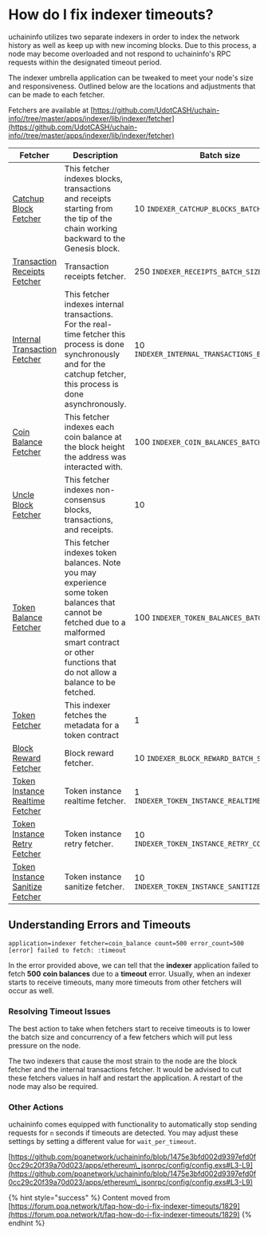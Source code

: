 # How do I fix indexer timeouts?

uchaininfo utilizes two separate indexers in order to index the network history as well as keep up with new incoming blocks. Due to this process, a node may become overloaded and not respond to uchaininfo's RPC requests within the designated timeout period.

The indexer umbrella application can be tweaked to meet your node's size and responsiveness. Outlined below are the locations and adjustments that can be made to each fetcher.

Fetchers are available at [https://github.com/UdotCASH/uchain-info//tree/master/apps/indexer/lib/indexer/fetcher](https://github.com/UdotCASH/uchain-info//tree/master/apps/indexer/lib/indexer/fetcher)

| Fetcher                                                                                                                                                                              | Description                                                                                                                                                                                             | Batch size                   | Concurrency |
| ------------------------------------------------------------------------------------------------------------------------------------------------------------------------------------ | ------------------------------------------------------------------------------------------------------------------------------------------------------------------------------------------------------- | -------------------------------- | -- |
| [Catchup Block Fetcher](https://github.com/UdotCASH/uchain-info//blob/1475e3bfd002d9397efd0f0cc29c20f39a70d023/apps/indexer/lib/indexer/block/catchup/fetcher.ex#L24)                | This fetcher indexes blocks, transactions and receipts starting from the tip of the chain working backward to the Genesis block.                                                                        | 10 `INDEXER_CATCHUP_BLOCKS_BATCH_SIZE`  | 10 `INDEXER_CATCHUP_BLOCKS_CONCURRENCY` |
| [Transaction Receipts Fetcher](https://github.com/UdotCASH/uchain-info//blob/4b272cf61dc14da76416be63f1f1df044b03a4b9/apps/indexer/lib/indexer/block/fetcher.ex#L85-L86)                | Transaction receipts fetcher.                                                                        | 250 `INDEXER_RECEIPTS_BATCH_SIZE`  | 10 `INDEXER_RECEIPTS_CONCURRENCY` |
| [Internal Transaction Fetcher](https://github.com/UdotCASH/uchain-info//blob/1475e3bfd002d9397efd0f0cc29c20f39a70d023/apps/indexer/lib/indexer/internal\_transaction/fetcher.ex#L20) | This fetcher indexes internal transactions. For the real-time fetcher this process is done synchronously and for the catchup fetcher, this process is done asynchronously.                              | 10 `INDEXER_INTERNAL_TRANSACTIONS_BATCH_SIZE`   | 4 `INDEXER_INTERNAL_TRANSACTIONS_CONCURRENCY` |
| [Coin Balance Fetcher](https://github.com/UdotCASH/uchain-info//blob/1475e3bfd002d9397efd0f0cc29c20f39a70d023/apps/indexer/lib/indexer/coin\_balance/fetcher.ex#L22)                 | This fetcher indexes each coin balance at the block height the address was interacted with.                                                                                                             | 100 `INDEXER_COIN_BALANCES_BATCH_SIZE`  | 4 `INDEXER_COIN_BALANCES_CONCURRENCY` |
| [Uncle Block Fetcher](https://github.com/UdotCASH/uchain-info//blob/1475e3bfd002d9397efd0f0cc29c20f39a70d023/apps/indexer/lib/indexer/block/uncle/fetcher.ex#L22)                    | This fetcher indexes non-consensus blocks, transactions, and receipts.                                                                                                                                  | 10  | 10 |
| [Token Balance Fetcher](https://github.com/UdotCASH/uchain-info//blob/1475e3bfd002d9397efd0f0cc29c20f39a70d023/apps/indexer/lib/indexer/token\_balance/fetcher.ex#L29)               | This fetcher indexes token balances. Note you may experience some token balances that cannot be fetched due to a malformed smart contract or other functions that do not allow a balance to be fetched. | 100 `INDEXER_TOKEN_BALANCES_BATCH_SIZE` | 10 `INDEXER_TOKEN_BALANCES_CONCURRENCY` |
| [Token Fetcher](https://github.com/UdotCASH/uchain-info//blob/1475e3bfd002d9397efd0f0cc29c20f39a70d023/apps/indexer/lib/indexer/token/fetcher.ex#L18)                                | This indexer fetches the metadata for a token contract                                                                                                                                                  | 1  | 10 |
| [Block Reward Fetcher](https://github.com/UdotCASH/uchain-info//blob/4b272cf61dc14da76416be63f1f1df044b03a4b9/apps/indexer/lib/indexer/fetcher/block_reward.ex#L28-L29)                | Block reward fetcher.                                                                        | 10 `INDEXER_BLOCK_REWARD_BATCH_SIZE`  | 10 `INDEXER_BLOCK_REWARD_CONCURRENCY` |
| [Token Instance Realtime Fetcher](https://github.com/UdotCASH/uchain-info//blob/4b272cf61dc14da76416be63f1f1df044b03a4b9/apps/indexer/lib/indexer/fetcher/token_instance/realtime.ex#L16-L17)                | Token instance realtime fetcher.                                                                        | 1 `INDEXER_TOKEN_INSTANCE_REALTIME_BATCH_SIZE`  | 10 `INDEXER_TOKEN_INSTANCE_REALTIME_CONCURRENCY` |
| [Token Instance Retry Fetcher](https://github.com/UdotCASH/uchain-info//blob/4b272cf61dc14da76416be63f1f1df044b03a4b9/apps/indexer/lib/indexer/fetcher/token_instance/retry.ex#L16-L17)                | Token instance retry fetcher.                                                                        | 10 `INDEXER_TOKEN_INSTANCE_RETRY_CONCURRENCY`  | 10 `INDEXER_TOKEN_INSTANCE_RETRY_BATCH_SIZE` |
| [Token Instance Sanitize Fetcher](https://github.com/UdotCASH/uchain-info//blob/4b272cf61dc14da76416be63f1f1df044b03a4b9/apps/indexer/lib/indexer/fetcher/token_instance/sanitize.ex#L16-L17)                | Token instance sanitize fetcher.                                                                        | 10 `INDEXER_TOKEN_INSTANCE_SANITIZE_BATCH_SIZE`  | 10 `INDEXER_TOKEN_INSTANCE_SANITIZE_CONCURRENCY` |

## Understanding Errors and Timeouts

`application=indexer fetcher=coin_balance count=500 error_count=500 [error] failed to fetch: :timeout`

In the error provided above, we can tell that the **indexer** application failed to fetch **500** **coin balances** due to a **timeout** error. Usually, when an indexer starts to receive timeouts, many more timeouts from other fetchers will occur as well.

### Resolving Timeout Issues

The best action to take when fetchers start to receive timeouts is to lower the batch size and concurrency of a few fetchers which will put less pressure on the node.

The two indexers that cause the most strain to the node are the block fetcher and the internal transactions fetcher. It would be advised to cut these fetchers values in half and restart the application. A restart of the node may also be required.

### Other  Actions

uchaininfo comes equipped with functionality to automatically stop sending requests for `n` seconds if timeouts are detected. You may adjust these settings by setting a different value for `wait_per_timeout`.

[https://github.com/poanetwork/uchaininfo/blob/1475e3bfd002d9397efd0f0cc29c20f39a70d023/apps/ethereum\_jsonrpc/config/config.exs#L3-L9](https://github.com/poanetwork/uchaininfo/blob/1475e3bfd002d9397efd0f0cc29c20f39a70d023/apps/ethereum\_jsonrpc/config/config.exs#L3-L9)

{% hint style="success" %}
Content moved from [https://forum.poa.network/t/faq-how-do-i-fix-indexer-timeouts/1829](https://forum.poa.network/t/faq-how-do-i-fix-indexer-timeouts/1829)
{% endhint %}
